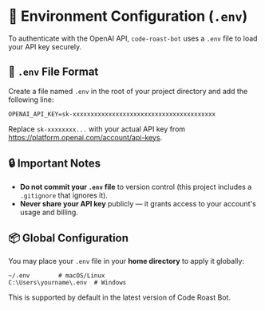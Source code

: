 # 🔐 Environment Configuration (`.env`)

To authenticate with the OpenAI API, `code-roast-bot` uses a `.env` file to load your API key securely.

## 📄 `.env` File Format

Create a file named `.env` in the root of your project directory and add the following line:

```
OPENAI_API_KEY=sk-xxxxxxxxxxxxxxxxxxxxxxxxxxxxxxxxxxxxxxxx
```

Replace `sk-xxxxxxxx...` with your actual API key from https://platform.openai.com/account/api-keys.

## 🔒 Important Notes

- **Do not commit your `.env` file** to version control (this project includes a `.gitignore` that ignores it).
- **Never share your API key** publicly — it grants access to your account's usage and billing.


## 📦 Global Configuration

You may place your `.env` file in your **home directory** to apply it globally:
```
~/.env        # macOS/Linux
C:\Users\yourname\.env  # Windows
```
This is supported by default in the latest version of Code Roast Bot.